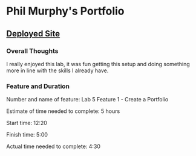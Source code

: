 # Phil Murphy's Portfolio

## [Deployed Site](https://philmurphy-portfolio.netlify.app)

### Overall Thoughts

I really enjoyed this lab, it was fun getting this setup and doing something more in line with the skills I already have.

### Feature and Duration

Number and name of feature: Lab 5 Feature 1 - Create a Portfolio

Estimate of time needed to complete: 5 hours

Start time: 12:20

Finish time: 5:00

Actual time needed to complete: 4:30
